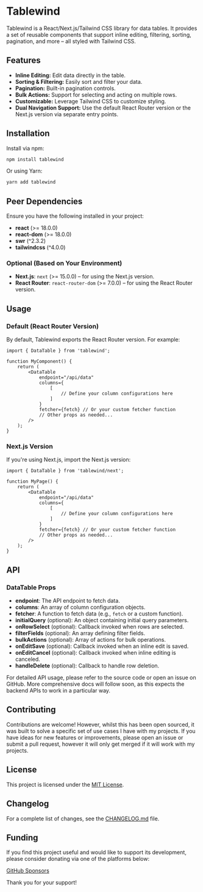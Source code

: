 # Tablewind

Tablewind is a React/Next.js/Tailwind CSS library for data tables. It provides a set of reusable components that support inline editing, filtering, sorting, pagination, and more – all styled with Tailwind CSS.

## Features

- **Inline Editing:** Edit data directly in the table.
- **Sorting & Filtering:** Easily sort and filter your data.
- **Pagination:** Built-in pagination controls.
- **Bulk Actions:** Support for selecting and acting on multiple rows.
- **Customizable:** Leverage Tailwind CSS to customize styling.
- **Dual Navigation Support:** Use the default React Router version or the Next.js version via separate entry points.

## Installation

Install via npm:

```bash
npm install tablewind
```

Or using Yarn:

```bash
yarn add tablewind
```

## Peer Dependencies

Ensure you have the following installed in your project:

- **react** (>= 18.0.0)
- **react-dom** (>= 18.0.0)
- **swr** (^2.3.2)
- **tailwindcss** (^4.0.0)

### Optional (Based on Your Environment)

- **Next.js**: `next` (>= 15.0.0) – for using the Next.js version.
- **React Router**: `react-router-dom` (>= 7.0.0) – for using the React Router version.

## Usage

### Default (React Router Version)

By default, Tablewind exports the React Router version. For example:

```tsx
import { DataTable } from 'tablewind';

function MyComponent() {
    return (
        <DataTable
            endpoint="/api/data"
            columns={
                [
                    // Define your column configurations here
                ]
            }
            fetcher={fetch} // Or your custom fetcher function
            // Other props as needed...
        />
    );
}
```

### Next.js Version

If you're using Next.js, import the Next.js version:

```tsx
import { DataTable } from 'tablewind/next';

function MyPage() {
    return (
        <DataTable
            endpoint="/api/data"
            columns={
                [
                    // Define your column configurations here
                ]
            }
            fetcher={fetch} // Or your custom fetcher function
            // Other props as needed...
        />
    );
}
```

## API

### DataTable Props

- **endpoint**: The API endpoint to fetch data.
- **columns**: An array of column configuration objects.
- **fetcher**: A function to fetch data (e.g., `fetch` or a custom function).
- **initialQuery** (optional): An object containing initial query parameters.
- **onRowSelect** (optional): Callback invoked when rows are selected.
- **filterFields** (optional): An array defining filter fields.
- **bulkActions** (optional): Array of actions for bulk operations.
- **onEditSave** (optional): Callback invoked when an inline edit is saved.
- **onEditCancel** (optional): Callback invoked when inline editing is canceled.
- **handleDelete** (optional): Callback to handle row deletion.

For detailed API usage, please refer to the source code or open an issue on GitHub. More comprehensive docs will follow soon, as this expects the backend APIs to work in a particular way.

## Contributing

Contributions are welcome! However, whilst this has been open sourced, it was built to solve a specific set of use cases I have with my projects.
If you have ideas for new features or improvements, please open an issue or submit a pull request, however it will only get merged if it will work with my projects.

## License

This project is licensed under the [MIT License](/LICENSE).

## Changelog

For a complete list of changes, see the [CHANGELOG.md](./CHANGELOG.md) file.

## Funding

If you find this project useful and would like to support its development, please consider donating via one of the platforms below:

[GitHub Sponsors](https://github.com/sponsors/adambirds)

Thank you for your support!
